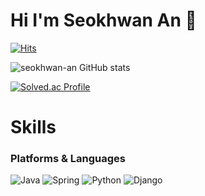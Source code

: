 # Hi I'm Seokhwan An 👋

[![Hits](https://hits.seeyoufarm.com/api/count/incr/badge.svg?url=https%3A%2F%2Fgithub.com%2Fseokhwan-an&count_bg=%23FA9A01&title_bg=%23555555&icon=&icon_color=%23E7E7E7&title=hits&edge_flat=false)](https://hits.seeyoufarm.com)

![seokhwan-an GitHub stats](https://github-readme-stats.vercel.app/api?username=seokhwan-an&show_icons=true&theme=radical)

[![Solved.ac
Profile](http://mazassumnida.wtf/api/generate_badge?boj=asok369258)](https://solved.ac/asok369258/)

# Skills
### Platforms & Languages
![Java](https://img.shields.io/badge/Java-007396.svg?&style=for-the-badge&logo=Java&logoColor=white)
![Spring](https://img.shields.io/badge/Spring-6DB33F.svg?&style=for-the-badge&logo=Spring&logoColor=white)
![Python](https://img.shields.io/badge/Python-3776AB.svg?&style=for-the-badge&logo=Python&logoColor=white)
![Django](https://img.shields.io/badge/Django-1572B6.svg?&style=for-the-badge&logo=Django&logoColor=white)
<!--
**seokhwan-an/seokhwan-an** is a ✨ _special_ ✨ repository because its `README.md` (this file) appears on your GitHub profile.

Here are some ideas to get you started:

- 🔭 I’m currently working on ...
- 🌱 I’m currently learning ...
- 👯 I’m looking to collaborate on ...
- 🤔 I’m looking for help with ...
- 💬 Ask me about ...
- 📫 How to reach me: ...
- 😄 Pronouns: ...
- ⚡ Fun fact: ...
-->
